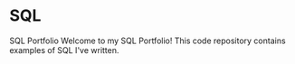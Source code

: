 # SQL
SQL Portfolio 
Welcome to my SQL Portfolio! This code repository contains examples of SQL I've written. 
